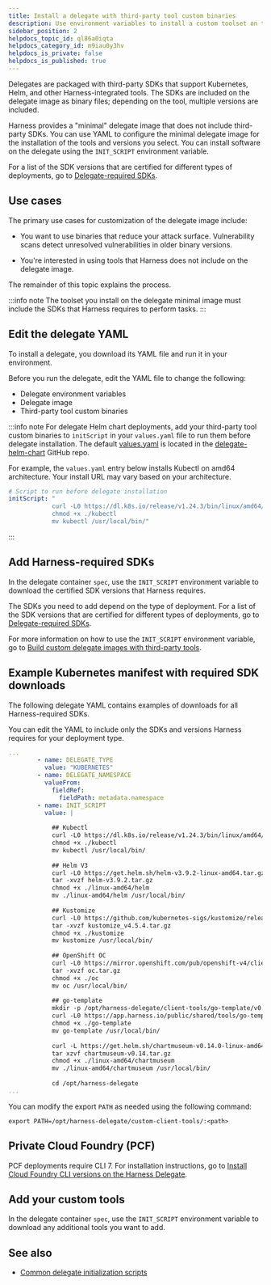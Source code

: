 ```yaml
---
title: Install a delegate with third-party tool custom binaries
description: Use environment variables to install a custom toolset on the delegate minimal image.
sidebar_position: 2
helpdocs_topic_id: ql86a0iqta
helpdocs_category_id: m9iau0y3hv
helpdocs_is_private: false
helpdocs_is_published: true
---
```


Delegates are packaged with third-party SDKs that support Kubernetes, Helm, and other Harness-integrated tools. The SDKs are included on the delegate image as binary files; depending on the tool, multiple versions are included.

Harness provides a "minimal" delegate image that does not include third-party SDKs. You can use YAML to configure the minimal delegate image for the installation of the tools and versions you select. You can install software on the delegate using the `INIT_SCRIPT` environment variable.

For a list of the SDK versions that are certified for different types of deployments, go to [Delegate-required SDKs](/docs/platform/2_Delegates/delegate-reference/delegate-required-sdks.md).

## Use cases

The primary use cases for customization of the delegate image include:

- You want to use binaries that reduce your attack surface. Vulnerability scans detect unresolved vulnerabilities in older binary versions.

- You're interested in using tools that Harness does not include on the delegate image.

The remainder of this topic explains the process.

:::info note
The toolset you install on the delegate minimal image must include the SDKs that Harness requires to perform tasks.
:::

## Edit the delegate YAML

To install a delegate, you download its YAML file and run it in your environment.

Before you run the delegate, edit the YAML file to change the following:

* Delegate environment variables
* Delegate image
* Third-party tool custom binaries

:::info note
For delegate Helm chart deployments, add your third-party tool custom binaries to `initScript` in your `values.yaml` file to run them before delegate installation. The default [values.yaml](https://github.com/harness/delegate-helm-chart/blob/main/harness-delegate-ng/values.yaml) is located in the [delegate-helm-chart](https://github.com/harness/delegate-helm-chart) GitHub repo.

For example, the `values.yaml` entry below installs Kubectl on amd64 architecture. Your install URL may vary based on your architecture.

```yaml
# Script to run before delegate installation
initScript: "
            curl -L0 https://dl.k8s.io/release/v1.24.3/bin/linux/amd64/kubectl -o kubectl  
            chmod +x ./kubectl  
            mv kubectl /usr/local/bin/"
```

:::

## Add Harness-required SDKs

In the delegate container `spec`, use the `INIT_SCRIPT` environment variable to download the certified SDK versions that Harness requires.

The SDKs you need to add depend on the type of deployment. For a list of the SDK versions that are certified for different types of deployments, go to [Delegate-required SDKs](/docs/platform/2_Delegates/delegate-reference/delegate-required-sdks.md).

For more information on how to use the `INIT_SCRIPT` environment variable, go to [Build custom delegate images with third-party tools](/docs/platform/2_Delegates/install-delegates/build-custom-delegate-images-with-third-party-tools.md).

## Example Kubernetes manifest with required SDK downloads

The following delegate YAML contains examples of downloads for all Harness-required SDKs.

You can edit the YAML to include only the SDKs and versions Harness requires for your deployment type.

```yaml
...   
        - name: DELEGATE_TYPE  
          value: "KUBERNETES"  
        - name: DELEGATE_NAMESPACE  
          valueFrom:  
            fieldRef:  
              fieldPath: metadata.namespace  
        - name: INIT_SCRIPT  
          value: |  
              
            ## Kubectl   
            curl -L0 https://dl.k8s.io/release/v1.24.3/bin/linux/amd64/kubectl -o kubectl  
            chmod +x ./kubectl  
            mv kubectl /usr/local/bin/
              
            ## Helm V3  
            curl -L0 https://get.helm.sh/helm-v3.9.2-linux-amd64.tar.gz -o helm-v3.9.2.tar.gz  
            tar -xvzf helm-v3.9.2.tar.gz  
            chmod +x ./linux-amd64/helm  
            mv ./linux-amd64/helm /usr/local/bin/ 
  
            ## Kustomize  
            curl -L0 https://github.com/kubernetes-sigs/kustomize/releases/download/kustomize%2Fv4.5.4/kustomize_v4.5.4_linux_amd64.tar.gz -o kustomize_v4.5.4.tar.gz  
            tar -xvzf kustomize_v4.5.4.tar.gz  
            chmod +x ./kustomize  
            mv kustomize /usr/local/bin/
  
            ## OpenShift OC  
            curl -L0 https://mirror.openshift.com/pub/openshift-v4/clients/oc/latest/linux/oc.tar.gz -o oc.tar.gz  
            tar -xvzf oc.tar.gz  
            chmod +x ./oc  
            mv oc /usr/local/bin/ 
              
            ## go-template   
            mkdir -p /opt/harness-delegate/client-tools/go-template/v0.4.1/  
            curl -L0 https://app.harness.io/public/shared/tools/go-template/release/v0.4.1/bin/linux/amd64/go-template -o go-template  
            chmod +x ./go-template  
            mv go-template /usr/local/bin/
              
            curl -L https://get.helm.sh/chartmuseum-v0.14.0-linux-amd64.tar.gz -o chartmuseum-v0.14.tar.gz  
            tar xzvf chartmuseum-v0.14.tar.gz  
            chmod +x ./linux-amd64/chartmuseum  
            mv ./linux-amd64/chartmuseum /usr/local/bin/ 
              
            cd /opt/harness-delegate  
...
```

You can modify the export `PATH` as needed using the following command:

```
export PATH=/opt/harness-delegate/custom-client-tools/:<path>
```

## Private Cloud Foundry (PCF)

PCF deployments require CLI 7. For installation instructions, go to [Install Cloud Foundry CLI versions on the Harness Delegate](/docs/platform/delegates/delegate-reference/common-delegate-profile-scripts/#cloud-foundry-cli/).

## Add your custom tools

In the delegate container `spec`, use the `INIT_SCRIPT` environment variable to download any additional tools you want to add.

## See also

* [Common delegate initialization scripts](/docs/platform/2_Delegates/delegate-reference/common-delegate-profile-scripts.md)
